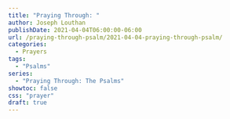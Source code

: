 ```yaml
---
title: "Praying Through: "
author: Joseph Louthan
publishDate: 2021-04-04T06:00:00-06:00
url: /praying-through-psalm/2021-04-04-praying-through-psalm/
categories:
  - Prayers
tags:
  - "Psalms"
series:
  - "Praying Through: The Psalms"
showtoc: false
css: "prayer"
draft: true
---
```

<div style="font-variant: small-caps;">

</div>

```text

```
